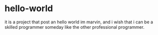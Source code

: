 # hello-world
it is a project that post an hello world
im marvin, and i wish that i can be a skilled programmer someday like the other professional programmer.

